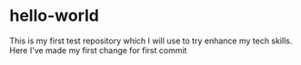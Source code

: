 # hello-world
This is my first test repository which I will use to try enhance my tech skills.
Here I've made my first change for first commit
